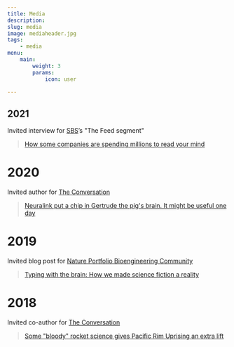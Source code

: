 ```yaml
---
title: Media
description:
slug: media
image: mediaheader.jpg
tags:
    - media
menu:
    main:
        weight: 3
        params: 
            icon: user

---
```


## 2021
Invited interview for [SBS](https://www.sbs.com.au/)’s "The Feed segment"
> [How some companies are spending millions to read your mind](https://www.sbs.com.au/news/the-feed/article/how-some-companies-are-spending-millions-to-read-your-mind/tyecbziqs)

# 2020
Invited author for [The Conversation](https://theconversation.com/)
> [Neuralink put a chip in Gertrude the pig's brain. It might be useful one day](https://theconversation.com/neuralink-put-a-chip-in-gertrude-the-pigs-brain-it-might-be-useful-one-day-145383)

# 2019
Invited blog post for [Nature Portfolio Bioengineering Community](https://bioengineeringcommunity.nature.com/)
> [Typing with the brain: How we made science fiction a reality](https://bioengineeringcommunity.nature.com/posts/57461-typing-with-the-brain-how-we-made-science-fiction-a-reality)

# 2018
Invited co-author for  [The Conversation](https://theconversation.com/)
>[Some "bloody" rocket science gives Pacific Rim Uprising an extra lift](https://theconversation.com/some-bloody-rocket-science-gives-pacific-rim-uprising-an-extra-lift-92342)
